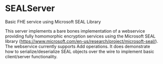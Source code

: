 # SEALServer
Basic FHE service using Microsoft SEAL Library

This server implements a bare bones implementation of a webservice providing fully homomorphic encryption services using the Microsoft SEAL library (https://www.microsoft.com/en-us/research/project/microsoft-seal/). The webservice currently supports Add operations. It does demonstrate how to serialize/deserialize SEAL objects over the wire to implement basic client/server functionality.
